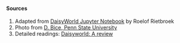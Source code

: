
#### Sources

1. Adapted from [DaisyWorld Jupyter Notebook](https://github.com/strawpants/daisyworld) by Roelof Rietbroek
2. Photo from [D. Bice, Penn State University](https://personal.ems.psu.edu/~dmb53/Earth_System_Models/Daisyworld.html)
3. Detailed readings: [Daisyworld: A review](https://agupubs.onlinelibrary.wiley.com/doi/full/10.1029/2006RG000217)



